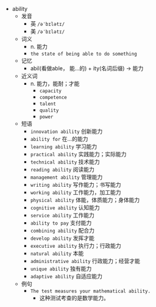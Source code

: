 - ability
  - 发音
    - 英 `/əˈbɪlətɪ/`
    - 美 `/əˈbɪlətɪ/`
  - 词义
    - n. 能力
    - `the state of being able to do something`
  - 记忆
    - abil(看做able， 能…的) + ity(名词后缀) → 能力
  - 近义词
    - n. 能力，能耐；才能
      - `capacity`
      - `competence`
      - `talent`
      - `quality`
      - `power`
  - 短语
    - `innovation ability` 创新能力 
    - `ability for` 在…的能力 
    - `learning ability` 学习能力 
    - `practical ability` 实践能力；实际能力 
    - `technical ability` 技术能力 
    - `reading ability` 阅读能力 
    - `management ability` 管理能力 
    - `writing ability` 写作能力；书写能力 
    - `working ability` 工作能力，加工能力 
    - `physical ability` 体能，体质能力；身体能力 
    - `cognitive ability` 认知能力 
    - `service ability` 工作能力 
    - `ability to pay` 支付能力 
    - `combining ability` 配合力 
    - `develop ability` 发挥才能 
    - `executive ability` 执行力；行政能力 
    - `natural ability` 本能 
    - `administrative ability` 行政能力；经营才能 
    - `unique ability` 独有能力 
    - `adaptive ability` 自适应能力 
  - 例句
    - `The test measures your mathematical ability.`
      - 这种测试考查的是数学能力。

